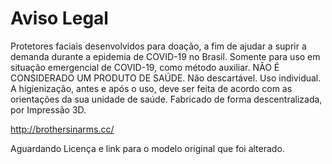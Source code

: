 # Aviso Legal

Protetores faciais desenvolvidos para doação, a fim de ajudar a
suprir a demanda durante a epidemia de COVID-19 no Brasil.
Somente para uso em situação emergencial de COVID-19, como
método auxiliar. NÃO É CONSIDERADO UM PRODUTO DE SAÚDE.
Não descartável. Uso individual. A higienização, antes e após o uso, deve ser feita de acordo com
as orientações da sua unidade de saúde.
Fabricado de forma descentralizada, por Impressão 3D.

http://brothersinarms.cc/



Aguardando Licença e link para o modelo original que foi alterado.
